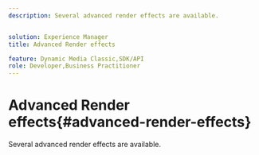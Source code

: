 ```yaml
---
description: Several advanced render effects are available.


solution: Experience Manager
title: Advanced Render effects

feature: Dynamic Media Classic,SDK/API
role: Developer,Business Practitioner
---
```


# Advanced Render effects{#advanced-render-effects}

Several advanced render effects are available.

